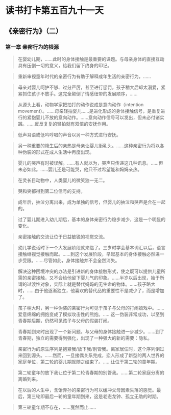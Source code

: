 # 读书打卡第五百九十一天
## 《亲密行为》（二）
### 第一章 亲密行为的根源

> 在婴幼儿期，……此时的身体接触是最重要的课题。与母亲身体的直接互动具有压倒一切的意义，给我们留下终身的印记。

> 重新审视童年时代的亲密行为有助于解释成年生活的亲密行为，……

> 母亲对婴儿呵护不够、过分严厉，甚至进行惩罚，孩子稍大后却太溺爱，紧紧抓住孩子不放手。这完全颠倒了情感纽带的发展顺序，……

> 从源头上看，动物学家把拍打的动作说成是意向动作（intention movement）。……母亲轻拍婴儿……是进化形成的身体接触信号，是重复进行的紧抱婴儿不放的意向动作。……意向动作信号可以发出，但未必付诸实践。……反反复复的轻拍就有双倍的安抚作用。

> 低声耳语或低吟哼唱的声音以另一种方式进行安抚。

> 另一种重要的降生后的亲热是母亲让婴儿衔乳头。……这种亲密行为将以各种伪装的形式在成人生活中再度出现。

> 婴儿的哭声有时被误解。……有人就以为，哭声只传递这几种讯息。……但未必如此。……婴儿还是可能哭，他只不过希望能和妈妈亲热。

> 在灵长目动物中，人类婴儿的微笑独一无二。

> 哭和笑都得到第二位信号的支持。

> 成年后，抽泣分离出来，成为单独的信号，但婴儿的抽泣和哭声是合在一起的。

> 过了婴儿期进入幼儿期后，基本的身体亲密行为稳步减少，这是一个明显的变化。

> 亲密接触的交流让位于日益敏锐的视觉交流。

> 幼儿学说话时下一个大发展阶段就来临了。三岁时学会基本词汇以后，语言接触继视觉接触而起。……到这个发展阶段，早起基本的身体接触必然进一步受限。……尽管如此，身体接触并不会全然消失。

> 解决这种困境冲突的办法是引进新的身体接触形式，使之既可以提供儿童所需的亲密接触，又不会给他留下婴儿气的印象。……半岁以后出现，始于所谓的过渡性对象，实际上就是替代妈妈的无生命的物体。……孩子略大时，……由于他逐渐独立，他喜欢的替代品的重要性不是减少了，而是增加了。

> 孩子稍大时，另一种伪装的亲密行为可见于孩子与父母的打闹嬉戏中。……爱意绵绵的拥抱变成了模拟攻击性的熊抱。……这一伪装非常成功，以至到青春期后期，仍然可见孩子与父母的假装打闹。

> 青春期到来时出现了一个新问题。与父母的身体接触进一步减少。……到了青春期，独立的需要得到强化，出现了一种强大的新的需要：隐私。

> 亲密行为的原生序列是抱紧我/放下我/别管我。离家居住时，这个序列倒过来回到源头。……然而，一旦接偶关系完成，恋人形成了新型的两人世界的家庭单位，第二轮的婴儿期就随之结束了。……让位于第二轮的童年期。

> 第二轮童年的放下我让位于第二轮青春期的别管我。……第二轮家庭分离的离婚到来。

> 在以后的人生中，含饴弄孙的亲密行为可以缓冲父母因素失落的感觉。最后，第三轮即最后一轮的童年期到来，这是老态龙钟、孤立无助的时期。

> 第三轮童年期不存在，……戛然而止……